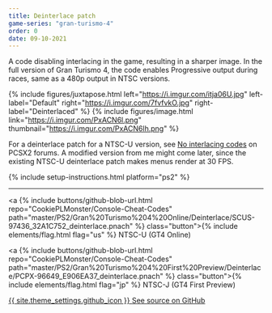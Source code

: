 ```yaml
---
title: Deinterlace patch
game-series: "gran-turismo-4"
order: 0
date: 09-10-2021
---
```


A code disabling interlacing in the game, resulting in a sharper image. In the full version of Gran Turismo 4,
the code enables Progressive output during races, same as a 480p output in NTSC versions.

{% include figures/juxtapose.html left="https://i.imgur.com/itja06U.jpg" left-label="Default"
                right="https://i.imgur.com/7fvfvkO.jpg" right-label="Deinterlaced" %}
{% include figures/image.html link="https://i.imgur.com/PxACN6l.png" thumbnail="https://i.imgur.com/PxACN6lh.png" %}


For a deinterlace patch for a NTSC-U version, see [No interlacing codes](https://forums.pcsx2.net/Thread-No-interlacing-codes) on PCSX2 forums.
A modified version from me might come later, since the existing NTSC-U deinterlace patch makes menus render at 30 FPS.

{% include setup-instructions.html platform="ps2" %}

***

<a {% include buttons/github-blob-url.html repo="CookiePLMonster/Console-Cheat-Codes" path="master/PS2/Gran%20Turismo%204%20Online/Deinterlace/SCUS-97436_32A1C752_deinterlace.pnach" %} class="button">{% include elements/flag.html flag="us" %} NTSC-U (GT4 Online)</a>

<!-- <a {% include buttons/github-blob-url.html repo="CookiePLMonster/Console-Cheat-Codes" path="master/PS2/Gran%20Turismo%204/Deinterlace/SCES-51719_44A61C8F_deinterlace.pnach" %} class="button">{% include elements/flag.html flag="eu" %} PAL</a> -->

<a {% include buttons/github-blob-url.html repo="CookiePLMonster/Console-Cheat-Codes" path="master/PS2/Gran%20Turismo%204%20First%20Preview/Deinterlace/PCPX-96649_E906EA37_deinterlace.pnach" %} class="button">{% include elements/flag.html flag="jp" %} NTSC-J (GT4 First Preview)</a>

<a href="https://github.com/CookiePLMonster/Console-Cheat-Codes/blob/master/PS2/Gran%20Turismo%204%20Online" class="button github" target="_blank">{{ site.theme_settings.github_icon }} See source on GitHub</a>
